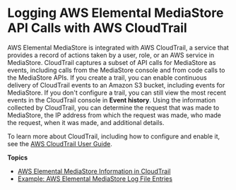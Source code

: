 # Logging AWS Elemental MediaStore API Calls with AWS CloudTrail<a name="logging-using-cloudtrail"></a>

AWS Elemental MediaStore is integrated with AWS CloudTrail, a service that provides a record of actions taken by a user, role, or an AWS service in MediaStore\. CloudTrail captures a subset of API calls for MediaStore as events, including calls from the MediaStore console and from code calls to the MediaStore APIs\. If you create a trail, you can enable continuous delivery of CloudTrail events to an Amazon S3 bucket, including events for MediaStore\. If you don't configure a trail, you can still view the most recent events in the CloudTrail console in **Event history**\. Using the information collected by CloudTrail, you can determine the request that was made to MediaStore, the IP address from which the request was made, who made the request, when it was made, and additional details\. 

To learn more about CloudTrail, including how to configure and enable it, see the [AWS CloudTrail User Guide](http://docs.aws.amazon.com/awscloudtrail/latest/userguide/)\.

**Topics**
+ [AWS Elemental MediaStore Information in CloudTrail](monitoring-service-info-in-cloudtrail.md)
+ [Example: AWS Elemental MediaStore Log File Entries](monitoring-example-log-file-entries.md)